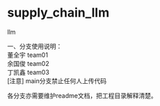 # supply_chain_llm
llm

一、分支使用说明：<br>
董全宇 team01 <br>
余国俊 team02  <br>
丁凯鑫 team03  <br>
[注意] main分支禁止任何人上传代码 <br>

各分支亦需要维护readme文档，把工程目录解释清楚。
